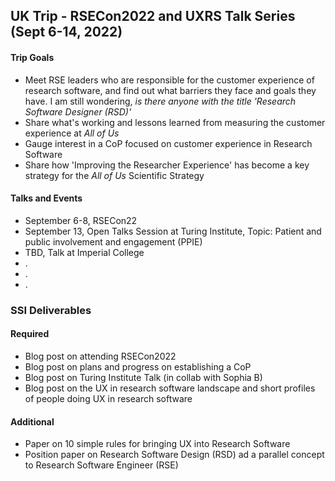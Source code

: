 ## UK Trip - RSECon2022 and UXRS Talk Series (Sept 6-14, 2022)


#### Trip Goals
- Meet RSE leaders who are responsible for the customer experience of research software, and find out what barriers they face and goals they have. I am still wondering, _is there anyone with the title 'Research Software Designer (RSD)'_
- Share what's working and lessons learned from measuring the customer experience at _All of Us_
- Gauge interest in a CoP focused on customer experience in Research Software
- Share how 'Improving the Researcher Experience' has become a key strategy for the _All of Us_ Scientific Strategy


#### Talks and Events
- September 6-8, RSECon22
- September 13, Open Talks Session at Turing Institute, Topic: Patient and public involvement and engagement (PPIE)
- TBD, Talk at Imperial College
- .
- .
- .

### SSI Deliverables
#### Required
- Blog post on attending RSECon2022
- Blog post on plans and progress on establishing a CoP 
- Blog post on Turing Institute Talk (in collab with Sophia B)
- Blog post on the UX in research software landscape and short profiles of people doing UX in research software
#### Additional
- Paper on 10 simple rules for bringing UX into Research Software
- Position paper on Research Software Design (RSD) ad a parallel concept to Research Software Engineer (RSE) 
